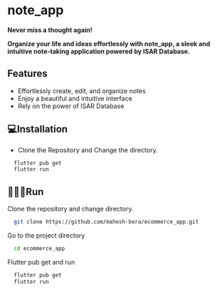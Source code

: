 # note_app 

**Never miss a thought again!** 

**Organize your life and ideas effortlessly with note_app, a sleek and intuitive note-taking application powered by ISAR Database.** 

## Features

- Effortlessly create, edit, and organize notes
- Enjoy a beautiful and intuitive interface
- Rely on the power of ISAR Database


## 💻Installation

* Clone the Repository and Change the directory.

```bash
  flutter pub get
  flutter run
```
    
## 🧑🏻‍💻Run 

Clone the repository and change directory.

```bash
  git clone https://github.com/mahesh-bora/ecommerce_app.git
```

Go to the project directory

```bash
  cd ecommerce_app
```

Flutter pub get and run
```bash
  flutter pub get
  flutter run
```
